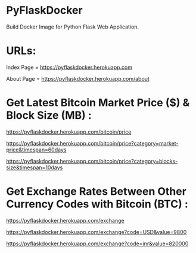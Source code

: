 # PyFlaskDocker

Build Docker Image for Python Flask Web Application.


# URLs:

Index Page = https://pyflaskdocker.herokuapp.com

About Page = https://pyflaskdocker.herokuapp.com/about


# Get Latest Bitcoin Market Price ($) & Block Size (MB) :

https://pyflaskdocker.herokuapp.com/bitcoin/price

https://pyflaskdocker.herokuapp.com/bitcoin/price?category=market-price&timespan=60days

https://pyflaskdocker.herokuapp.com/bitcoin/price?category=blocks-size&timespan=10days


# Get Exchange Rates Between Other Currency Codes with Bitcoin (BTC) :

https://pyflaskdocker.herokuapp.com/exchange

https://pyflaskdocker.herokuapp.com/exchange?code=USD&value=9800

https://pyflaskdocker.herokuapp.com/exchange?code=inr&value=820000
